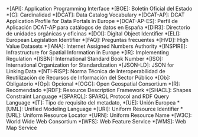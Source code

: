 *[API]: Application Programming Interface
*[BOE]: Boletín Oficial del Estado
*[C]: Cardinalidad
*[DCAT]: Data Catalog Vocabulary
*[DCAT-AP]: DCAT Application Profile for Data Portals in Europe
*[DCAT-AP-ES]: Perfil de Aplicación DCAT-AP para catálogos de datos en España
*[DIR3]: Directorio de unidades orgánicas y oficinas
*[DOI]: Digital Object Identifier
*[ELI]: European Legislation Identifier
*[FAQ]: Preguntas frecuentes
*[HVD]: High Value Datasets
*[IANA]: Internet Assigned Numbers Authority
*[INSPIRE]: Infrastructure for Spatial Information in Europe
*[IR]: Implementing Regulation
*[ISBN]: International Standard Book Number
*[ISO]: International Organization for Standardization
*[JSON-LD]: JSON for Linking Data
*[NTI-RISP]: Norma Técnica de Interoperabilidad de Reutilización de Recursos de Información del Sector Público
*[Ob]: Obligatorio
*[Op]: Opcional
*[OGC]: Open Geospatial Consortium
*[R]: Recomendado
*[RDF]: Resource Description Framework
*[SHACL]: Shapes Constraint Language
*[SPARQL]: SPARQL Protocol and RDF Query Language
*[T]: Tipo de requisito del metadato,
*[UE]: Unión Europea
*[UML]: Unified Modeling Language
*[URI]: Uniform Resource Identifier
*[URL]: Uniform Resource Locator
*[URN]: Uniform Resource Name
*[W3C]: World Wide Web Consortium
*[WFS]: Web Feature Service
*[WMS]: Web Map Service